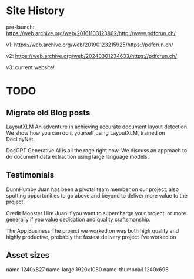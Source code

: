 # Site History

pre-launch: https://web.archive.org/web/20161103123802/http://www.pdfcrun.ch/

v1: https://web.archive.org/web/20190123215925/https://pdfcrun.ch/

v2: https://web.archive.org/web/20240301234633/https://pdfcrun.ch/

v3: current website!

# TODO

## Migrate old Blog posts

LayoutXLM
An adventure in achieving accurate document layout detection.
We show how you can do it yourself using LayoutXLM, trained on DocLayNet.

DocGPT
Generative AI is all the rage right now.
We discuss an approach to do document data extraction using large language models.

## Testimonials

DunnHumby
Juan has been a pivotal team member on our project, also spotting opportunities to go above and beyond to deliver more value to the project.

Credit Monster
Hire Juan if you want to supercharge your project, or more generally if you value dedication and quality craftsmanship.

The App Business
The project we worked on was both high quality and highly productive, probably the fastest delivery project I've worked on 

## Asset sizes

name           1240x827
name-large     1920x1080
name-thumbnail 1240x698